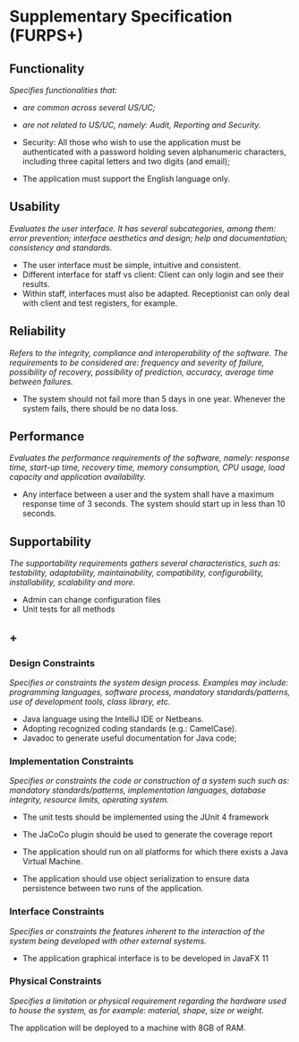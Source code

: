 # Supplementary Specification (FURPS+)

## Functionality

_Specifies functionalities that:_

- _are common across several US/UC;_
- _are not related to US/UC, namely: Audit, Reporting and Security._

- Security: All those who wish to use the application must be authenticated with a password holding seven alphanumeric characters,
including three capital letters and two digits (and email);
- The application must support the English language only.

## Usability

_Evaluates the user interface. It has several subcategories,
among them: error prevention; interface aesthetics and design; help and
documentation; consistency and standards._

- The user interface must be simple, intuitive and consistent.
- Different interface for staff vs client: Client can only login and see their results.
- Within staff, interfaces must also be adapted. Receptionist can only  deal with client and test registers, for example.


## Reliability
_Refers to the integrity, compliance and interoperability of the software. The requirements to be considered are: frequency and severity of failure, possibility of recovery, possibility of prediction, accuracy, average time between failures._

- The system should not fail more than 5 days in one year. Whenever the system fails, there should be no data loss.

## Performance
_Evaluates the performance requirements of the software, namely: response time, start-up time, recovery time, memory consumption, CPU usage, load capacity and application availability._

- Any interface between a user and the system shall have a maximum response time of 3 seconds. The system should start up in less than 10 seconds.

## Supportability
_The supportability requirements gathers several characteristics, such as:
testability, adaptability, maintainability, compatibility,
configurability, installability, scalability and more._

- Admin can change configuration files
- Unit tests for all methods

## +

### Design Constraints

_Specifies or constraints the system design process. Examples may include: programming languages, software process, mandatory standards/patterns, use of development tools, class library, etc._

- Java language using the IntelliJ IDE or Netbeans.
- Adopting recognized coding standards (e.g.: CamelCase).
- Javadoc to generate useful documentation for Java code;

### Implementation Constraints

_Specifies or constraints the code or construction of a system such
such as: mandatory standards/patterns, implementation languages,
database integrity, resource limits, operating system._


- The unit tests should be implemented using the JUnit 4 framework
- The JaCoCo plugin should be used to generate the coverage report
- The application should run on all platforms for which there exists a Java Virtual Machine.

- The application should use object serialization to ensure data persistence between two runs of the
application.


### Interface Constraints
_Specifies or constraints the features inherent to the interaction of the
system being developed with other external systems._

- The application graphical interface is to be developed in JavaFX 11

### Physical Constraints

_Specifies a limitation or physical requirement regarding the hardware used to house the system, as for example: material, shape, size or weight._

The application will be deployed to a machine with 8GB of RAM.
